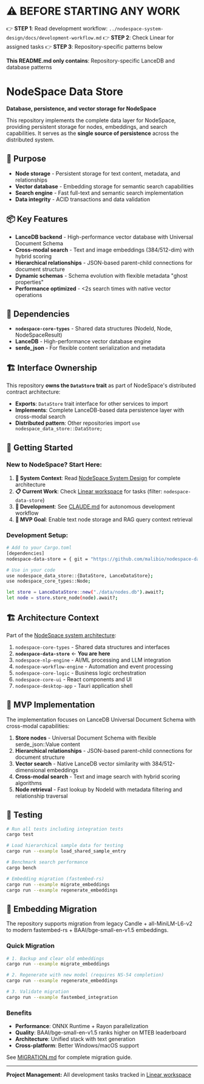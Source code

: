 # ⚠️ BEFORE STARTING ANY WORK
👉 **STEP 1**: Read development workflow: `../nodespace-system-design/docs/development-workflow.md`
👉 **STEP 2**: Check Linear for assigned tasks
👉 **STEP 3**: Repository-specific patterns below

**This README.md only contains**: Repository-specific LanceDB and database patterns

# NodeSpace Data Store

**Database, persistence, and vector storage for NodeSpace**

This repository implements the complete data layer for NodeSpace, providing persistent storage for nodes, embeddings, and search capabilities. It serves as the **single source of persistence** across the distributed system.

## 🎯 Purpose

- **Node storage** - Persistent storage for text content, metadata, and relationships
- **Vector database** - Embedding storage for semantic search capabilities
- **Search engine** - Fast full-text and semantic search implementation
- **Data integrity** - ACID transactions and data validation

## 📦 Key Features

- **LanceDB backend** - High-performance vector database with Universal Document Schema
- **Cross-modal search** - Text and image embeddings (384/512-dim) with hybrid scoring
- **Hierarchical relationships** - JSON-based parent-child connections for document structure
- **Dynamic schemas** - Schema evolution with flexible metadata "ghost properties"
- **Performance optimized** - <2s search times with native vector operations

## 🔗 Dependencies

- **`nodespace-core-types`** - Shared data structures (NodeId, Node, NodeSpaceResult)
- **LanceDB** - High-performance vector database engine
- **serde_json** - For flexible content serialization and metadata

## 🏗️ Interface Ownership

This repository **owns the `DataStore` trait** as part of NodeSpace's distributed contract architecture:
- **Exports**: `DataStore` trait interface for other services to import
- **Implements**: Complete LanceDB-based data persistence layer with cross-modal search
- **Distributed pattern**: Other repositories import `use nodespace_data_store::DataStore;`

## 🚀 Getting Started

### **New to NodeSpace? Start Here:**
1. **📖 System Context**: Read [NodeSpace System Design](../nodespace-system-design) for complete architecture
2. **📋 Current Work**: Check [Linear workspace](https://linear.app/nodespace) for tasks (filter: `nodespace-data-store`)
3. **🤖 Development**: See [CLAUDE.md](./CLAUDE.md) for autonomous development workflow
4. **🎯 MVP Goal**: Enable text node storage and RAG query context retrieval

### **Development Setup:**
```bash
# Add to your Cargo.toml
[dependencies]
nodespace-data-store = { git = "https://github.com/malibio/nodespace-data-store" }

# Use in your code
use nodespace_data_store::{DataStore, LanceDataStore};
use nodespace_core_types::Node;

let store = LanceDataStore::new("./data/nodes.db").await?;
let node = store.store_node(node).await?;
```

## 🏗️ Architecture Context

Part of the [NodeSpace system architecture](../nodespace-system-design/README.md):

1. `nodespace-core-types` - Shared data structures and interfaces
2. **`nodespace-data-store`** ← **You are here**
3. `nodespace-nlp-engine` - AI/ML processing and LLM integration  
4. `nodespace-workflow-engine` - Automation and event processing
5. `nodespace-core-logic` - Business logic orchestration
6. `nodespace-core-ui` - React components and UI
7. `nodespace-desktop-app` - Tauri application shell

## 🔄 MVP Implementation

The implementation focuses on LanceDB Universal Document Schema with cross-modal capabilities:

1. **Store nodes** - Universal Document Schema with flexible serde_json::Value content
2. **Hierarchical relationships** - JSON-based parent-child connections for document structure  
3. **Vector search** - Native LanceDB vector similarity with 384/512-dimensional embeddings
4. **Cross-modal search** - Text and image search with hybrid scoring algorithms
5. **Node retrieval** - Fast lookup by NodeId with metadata filtering and relationship traversal

## 🧪 Testing

```bash
# Run all tests including integration tests
cargo test

# Load hierarchical sample data for testing
cargo run --example load_shared_sample_entry

# Benchmark search performance
cargo bench

# Embedding migration (fastembed-rs)
cargo run --example migrate_embeddings
cargo run --example regenerate_embeddings
```

## 🔄 Embedding Migration

The repository supports migration from legacy Candle + all-MiniLM-L6-v2 to modern fastembed-rs + BAAI/bge-small-en-v1.5 embeddings.

### Quick Migration
```bash
# 1. Backup and clear old embeddings
cargo run --example migrate_embeddings

# 2. Regenerate with new model (requires NS-54 completion)
cargo run --example regenerate_embeddings

# 3. Validate migration
cargo run --example fastembed_integration
```

### Benefits
- **Performance**: ONNX Runtime + Rayon parallelization
- **Quality**: BAAI/bge-small-en-v1.5 ranks higher on MTEB leaderboard  
- **Architecture**: Unified stack with text generation
- **Cross-platform**: Better Windows/macOS support

See [MIGRATION.md](./MIGRATION.md) for complete migration guide.

---

**Project Management:** All development tasks tracked in [Linear workspace](https://linear.app/nodespace)